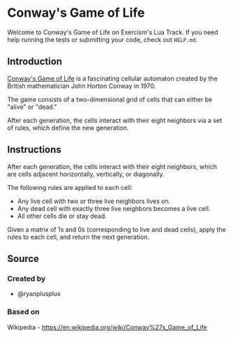 # Conway's Game of Life

Welcome to Conway's Game of Life on Exercism's Lua Track.
If you need help running the tests or submitting your code, check out `HELP.md`.

## Introduction

[Conway's Game of Life][game-of-life] is a fascinating cellular automaton created by the British mathematician John Horton Conway in 1970.

The game consists of a two-dimensional grid of cells that can either be "alive" or "dead."

After each generation, the cells interact with their eight neighbors via a set of rules, which define the new generation.

[game-of-life]: https://en.wikipedia.org/wiki/Conway%27s_Game_of_Life

## Instructions

After each generation, the cells interact with their eight neighbors, which are cells adjacent horizontally, vertically, or diagonally.

The following rules are applied to each cell:

- Any live cell with two or three live neighbors lives on.
- Any dead cell with exactly three live neighbors becomes a live cell.
- All other cells die or stay dead.

Given a matrix of 1s and 0s (corresponding to live and dead cells), apply the rules to each cell, and return the next generation.

## Source

### Created by

- @ryanplusplus

### Based on

Wikipedia - https://en.wikipedia.org/wiki/Conway%27s_Game_of_Life